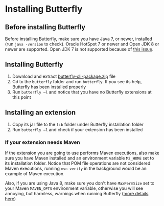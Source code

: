 
# Installing Butterfly

## Before installing Butterfly

Before installing Butterfly, make sure you have Java 7, or newer, installed (run `java -version` to check). Oracle HotSpot 7 or newer and Open JDK 8 or newer are supported. Open JDK 7 is not supported because of [this issue](https://answers.launchpad.net/ubuntu/+source/openjdk-7/+question/192941).

## Installing Butterfly

1. Download and extract [butterfly-cli-package.zip](https://oss.sonatype.org/content/repositories/snapshots/com/paypal/butterfly/butterfly-cli-package/2.0.0-SNAPSHOT/butterfly-cli-package-2.0.0-20171017.174642-2.zip) file
1. Cd to the `butterfly` folder and run `butterfly`. If you see its help, Butterfly has been installed properly
1. Run `butterfly –l` and notice that you have no Butterfly extensions at this point

## Installing an extension

1. Copy its jar file to the `lib` folder under Butterfly installation folder
1. Run `butterfly –l` and check if your extension has been installed

### If your extension needs Maven

If the extension you are going to use performs Maven executions, also make sure you have Maven installed and an environment variable `M2_HOME` set to its installation folder. Notice that POM file operations are not considered Maven executions, running `mvn verify` in the background would be an example of Maven execution.

Also, if you are using Java 8, make sure you don't have `MaxPermSize` set to your Maven `MAVEN_OPTS` environment variable, otherwise you will see annoying, but harmless, warnings when running Butterfly ([more details here](http://stackoverflow.com/questions/22634644/java-hotspottm-64-bit-server-vm-warning-ignoring-option-maxpermsize))
